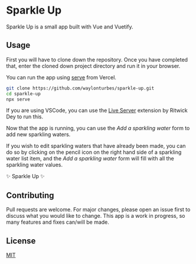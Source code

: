 # Sparkle Up

Sparkle Up is a small app built with Vue and Vuetify.

## Usage

First you will have to clone down the repository. Once you have completed that, enter the cloned down project directory and run it in your browser.

You can run the app using [serve](https://github.com/vercel/serve) from Vercel.

```bash
git clone https://github.com/waylonturbes/sparkle-up.git
cd sparkle-up
npx serve
```

If you are using VSCode, you can use the [Live Server](https://marketplace.visualstudio.com/items?itemName=ritwickdey.LiveServer) extension by Ritwick Dey to run this.

Now that the app is running, you can use the _Add a sparkling water_ form to add new sparkling waters.

If you wish to edit sparkling waters that have already been made, you can do so by clicking on the pencil icon on the right hand side of a sparkling water list item, and the _Add a sparkling water_ form will fill with all the sparkling water values.

&#10024; Sparkle Up &#10024;

## Contributing

Pull requests are welcome. For major changes, please open an issue first to discuss what you would like to change. This app is a work in progress, so many features and fixes can/will be made.

## License

[MIT](https://choosealicense.com/licenses/mit/)
